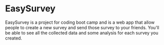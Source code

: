 # EasySurvey
EasySurvey is a project for coding boot camp and is a web app that allow people to create a new survey and send those survey to your friends. You'll be able to see all the collected data and some analysis for each survey you created.